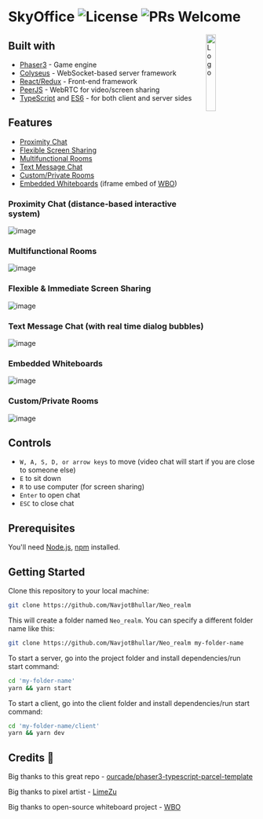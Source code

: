 # SkyOffice ![License](https://img.shields.io/badge/license-MIT-blue) ![PRs Welcome](https://img.shields.io/badge/PRs-welcome-green.svg)

<img alt="Logo" align="right" src="D:\New folder\neo_realm\client\public\logo192.png" width="20%" />


## Built with

- [Phaser3](https://github.com/photonstorm/phaser) - Game engine
- [Colyseus](https://github.com/colyseus/colyseus) - WebSocket-based server framework
- [React/Redux](https://github.com/facebook/react) - Front-end framework
- [PeerJS](https://github.com/peers/peerjs) - WebRTC for video/screen sharing
- [TypeScript](https://github.com/microsoft/TypeScript) and [ES6](https://github.com/eslint/eslint) - for both client and server sides

## Features

- [Proximity Chat](#proximity-chat-distance-based-interactive-system)
- [Flexible Screen Sharing](#flexible--immediate-screen-sharing)
- [Multifunctional Rooms](#multifunctional-rooms)
- [Text Message Chat](#text-message-chat-with-real-time-dialog-bubbles)
- [Custom/Private Rooms](#customprivate-rooms)
- [Embedded Whiteboards](#embedded-whiteboards) (iframe embed of [WBO](https://github.com/lovasoa/whitebophir))

### Proximity Chat (distance-based interactive system)

![image](https://user-images.githubusercontent.com/11501902/139960852-cf0e0883-8fbe-459d-bb11-3707d0ae1360.png)

### Multifunctional Rooms

![image](https://user-images.githubusercontent.com/11501902/139961091-1801bd4d-fbd6-4400-8503-85ece744e979.png)

### Flexible & Immediate Screen Sharing

![image](https://user-images.githubusercontent.com/11501902/139961155-44a85cd9-ac25-4563-9d82-6537ed7435f6.png)

### Text Message Chat (with real time dialog bubbles)

![image](https://user-images.githubusercontent.com/11501902/145925423-3b5b9026-d3b9-429d-920b-98b0bcd6300a.png)

### Embedded Whiteboards

![image](https://user-images.githubusercontent.com/11501902/147785323-19dbf0e6-056d-44c5-8efe-e969297bbe52.png)

### Custom/Private Rooms

![image](https://user-images.githubusercontent.com/11501902/147784118-15ef50bf-0f67-4704-89d7-81b2fa7f8ceb.png)

## Controls

- `W, A, S, D, or arrow keys` to move (video chat will start if you are close to someone else)
- `E` to sit down
- `R` to use computer (for screen sharing)
- `Enter` to open chat
- `ESC` to close chat

## Prerequisites

You'll need [Node.js](https://nodejs.org/en/), [npm](https://www.npmjs.com/) installed.

## Getting Started

Clone this repository to your local machine:

```bash
git clone https://github.com/NavjotBhullar/Neo_realm
```

This will create a folder named `Neo_realm`. You can specify a different folder name like this:

```bash
git clone https://github.com/NavjotBhullar/Neo_realm my-folder-name
```

To start a server, go into the project folder and install dependencies/run start command:

```bash
cd 'my-folder-name'
yarn && yarn start
```

To start a client, go into the client folder and install dependencies/run start command:

```bash
cd 'my-folder-name/client'
yarn && yarn dev
```

## Credits 🎉

Big thanks to this great repo - [ourcade/phaser3-typescript-parcel-template](https://github.com/ourcade/phaser3-typescript-parcel-template)

Big thanks to pixel artist - [LimeZu](https://limezu.itch.io/)

Big thanks to open-source whiteboard project - [WBO](https://github.com/lovasoa/whitebophir)

